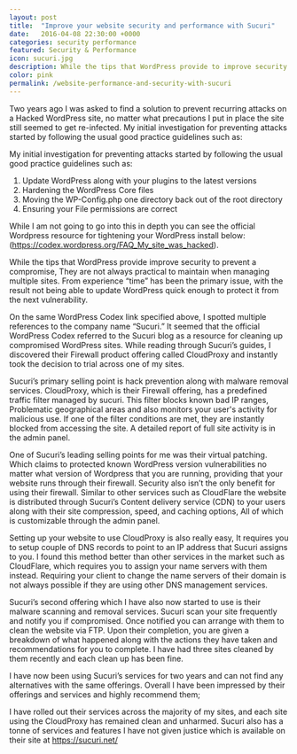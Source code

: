 ```yaml
---
layout: post
title:  "Improve your website security and performance with Sucuri"
date:   2016-04-08 22:30:00 +0000
categories: security performance 
featured: Security & Performance
icon: sucuri.jpg
description: While the tips that WordPress provide to improve security greatly prevent a compromise, They are not always practical to maintain regularly when managing a large quantity of sites. From my experience “time” has been the primary issue, resulting in not being able to update WordPress quick enough to protect it from the next vulnerability.
color: pink
permalink: /website-performance-and-security-with-sucuri
---
```


Two years ago I was asked to find a solution to prevent recurring attacks on a Hacked WordPress site, no matter what precautions I put in place the site still seemed to get re-infected. My initial investigation for preventing attacks started by following the usual good practice guidelines such as:

My initial investigation for preventing attacks started by following the usual good practice guidelines such as:

1. Update WordPress along with your plugins to the latest versions
2. Hardening the WordPress Core files
3. Moving the WP-Config.php one directory back out of the root directory
4. Ensuring your File permissions are correct

While I am not going to go into this in depth you can see the official Wordpress resource for tightening your WordPress install below:
(<a href="https://codex.wordpress.org/FAQ_My_site_was_hacked" target="_BLANK">https://codex.wordpress.org/FAQ_My_site_was_hacked</a>).

While the tips that WordPress provide improve security to prevent a compromise, They are not always practical to maintain when managing multiple sites. From experience “time” has been the primary issue, with the result not being able to update WordPress quick enough to protect it from the next vulnerability.

On the same WordPress Codex link specified above, I spotted multiple references to the company name “Sucuri.” It seemed that the official WordPress Codex referred to the Sucuri blog as a resource for cleaning up compromised WordPress sites. While reading through Sucuri’s guides, I discovered their Firewall product offering called CloudProxy and instantly took the decision to trial across one of my sites. 

Sucuri’s primary selling point is hack prevention along with malware removal services. CloudProxy, which is their Firewall offering, has a predefined traffic filter managed by sucuri. This filter blocks known bad IP ranges, Problematic geographical areas and also monitors your user's activity for malicious use. If one of the filter conditions are met, they are instantly blocked from accessing the site. A detailed report of full site activity is in the admin panel.

One of Sucuri’s leading selling points for me was their virtual patching. Which claims to protected known WordPress version vulnerabilities no matter what version of Wordpress that you are running, providing that your website runs through their firewall. Security also isn’t the only benefit for using their firewall. Similar to other services such as CloudFlare the website is distributed through Sucuri’s Content delivery service (CDN) to your users along with their site compression, speed, and caching options, All of which is customizable through the admin panel.

Setting up your website to use CloudProxy is also really easy, It requires you to setup couple of DNS records to point to an IP address that Sucuri assigns to you. I found this method better than other services in the market such as CloudFlare, which requires you to assign your name servers with them instead. Requiring your client to change the name servers of their domain is not always possible if they are using other DNS management services.

Sucuri’s second offering which I have also now started to use is their malware scanning and removal services. Sucuri scan your site frequently and notify you if compromised. Once notified you can arrange with them to clean the website via FTP. Upon their completion, you are given a breakdown of what happened along with the actions they have taken and recommendations for you to complete. I have had three sites cleaned by them recently and each clean up has been fine. 

I have now been using Sucuri’s services for two years and can not find any alternatives with the same offerings. Overall I have been impressed by their offerings and services and highly recommend them; 

I have rolled out their services across the majority of my sites, and each site using the CloudProxy has remained clean and unharmed. Sucuri also has a tonne of services and features I have not given justice which is available on their site at <a href="https://sucuri.net/">https://sucuri.net/</a>


